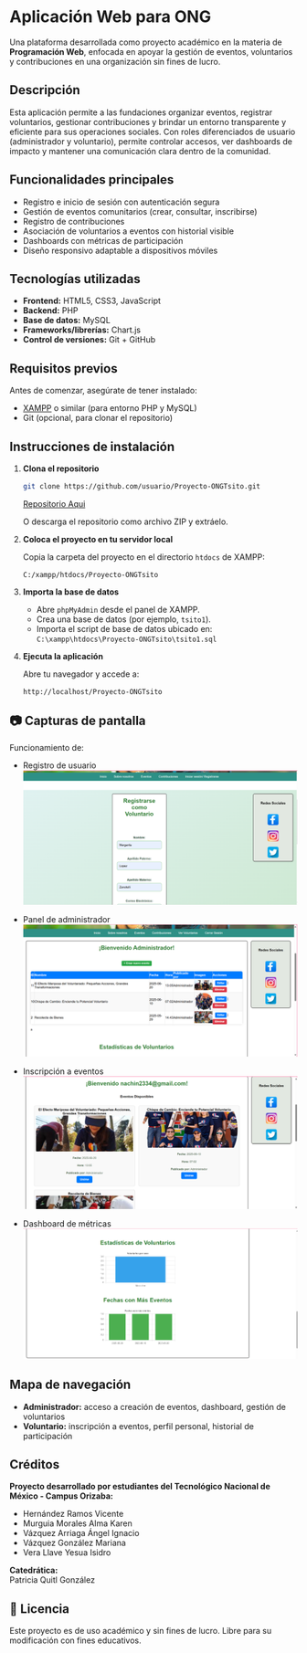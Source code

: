 # Aplicación Web para ONG

Una plataforma desarrollada como proyecto académico en la materia de **Programación Web**, enfocada en apoyar la gestión de eventos, voluntarios y contribuciones en una organización sin fines de lucro.

## Descripción

Esta aplicación permite a las fundaciones organizar eventos, registrar voluntarios, gestionar contribuciones y brindar un entorno transparente y eficiente para sus operaciones sociales. Con roles diferenciados de usuario (administrador y voluntario), permite controlar accesos, ver dashboards de impacto y mantener una comunicación clara dentro de la comunidad.

##  Funcionalidades principales

- Registro e inicio de sesión con autenticación segura
- Gestión de eventos comunitarios (crear, consultar, inscribirse)
- Registro de contribuciones 
- Asociación de voluntarios a eventos con historial visible
- Dashboards con métricas de participación
- Diseño responsivo adaptable a dispositivos móviles

## Tecnologías utilizadas

- **Frontend:** HTML5, CSS3, JavaScript
- **Backend:** PHP
- **Base de datos:** MySQL
- **Frameworks/librerías:** Chart.js
- **Control de versiones:** Git + GitHub

##  Requisitos previos

Antes de comenzar, asegúrate de tener instalado:

- [XAMPP](https://www.apachefriends.org/index.html) o similar (para entorno PHP y MySQL)
- Git (opcional, para clonar el repositorio)

## Instrucciones de instalación

1. **Clona el repositorio**

   ```bash
   git clone https://github.com/usuario/Proyecto-ONGTsito.git
   ```
   [Repositorio Aqui](https://github.com/usuario/Proyecto-ONGTsito.git)

   O descarga el repositorio como archivo ZIP y extráelo.

2. **Coloca el proyecto en tu servidor local**

   Copia la carpeta del proyecto en el directorio `htdocs` de XAMPP:

   ```
   C:/xampp/htdocs/Proyecto-ONGTsito
   ```

3. **Importa la base de datos**

   - Abre `phpMyAdmin` desde el panel de XAMPP.
   - Crea una base de datos (por ejemplo, `tsito1`).
   - Importa el script de base de datos ubicado en:  
     `C:\xampp\htdocs\Proyecto-ONGTsito\tsito1.sql`

5. **Ejecuta la aplicación**

   Abre tu navegador y accede a:

   ```
   http://localhost/Proyecto-ONGTsito
   ```

## 📷 Capturas de pantalla

Funcionamiento de:


- Registro de usuario  
   ![Registro de usuario](img-funcionamiento/Registro-usuario.png)

- Panel de administrador  
   ![Panel de administrador](img-funcionamiento/Panel-Admi.png)

- Inscripción a eventos
   ![Eventos](img-funcionamiento/Inscripcion-eventos.png)

- Dashboard de métricas
   ![Métricas](img-funcionamiento/Metricas.png)

## Mapa de navegación

- **Administrador:** acceso a creación de eventos, dashboard, gestión de voluntarios
- **Voluntario:** inscripción a eventos, perfil personal, historial de participación

##  Créditos

**Proyecto desarrollado por estudiantes del Tecnológico Nacional de México - Campus Orizaba:**

- Hernández Ramos Vicente 
- Murguia Morales Alma Karen  
- Vázquez Arriaga Ángel Ignacio  
- Vázquez González Mariana 
- Vera Llave Yesua Isidro  

**Catedrática:**  
Patricia Quitl González

## 📄 Licencia

Este proyecto es de uso académico y sin fines de lucro. Libre para su modificación con fines educativos.
